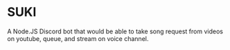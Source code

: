 # SUKI
A Node.JS Discord bot that would be able to take song request from videos on youtube, queue, and stream on voice channel. 
